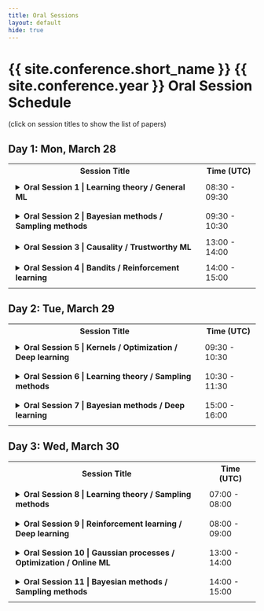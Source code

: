 ```yaml
---
title: Oral Sessions
layout: default
hide: true
---
```



<style>
details {
margin: 5pt;
}

details > summary {
  border: none;
  cursor: pointer;
  font-weight: bold;
}


details > ul {
}

details[open] > summary {
  background-color:  #fff;
}

</style>

<h1>{{ site.conference.short_name }} {{ site.conference.year }} Oral Session Schedule</h1>

(click on session titles to show the list of papers) 

## Day 1: Mon, March 28 

<table>
<tr>   
<th> Session Title </th>
<th> Time  (UTC) </th>
</tr>

<tr>
<td>
<details>
<summary> Oral Session 1 | Learning theory / General ML  </summary>
<ul>
<li> Denoising and change point localisation in piecewise-constant high-dimensional regression coefficients 
</li>
<li> Noise Regularizes Over-parameterized Rank One Matrix Recovery, Provably
</li>
<li> Survival regression with proper scoring rules and monotonic neural networks
</li>
<li> Multivariate Quantile Function Forecaster
</li>
</ul>
</details>
</td>
<td>
08:30 - 09:30
</td>
</tr>

<tr>
<td>
<details>
<summary> Oral Session 2 | Bayesian methods / Sampling methods  </summary>
<ul>
<li>Differentiable Bayesian inference of SDE parameters using a pathwise series expansion of Brownian motion  
</li>
<li>Nonparametric Relational Models with Superrectangulation  
</li>
<li>Robust Bayesian Inference for Simulator-based Models via the MMD Posterior Bootstrap
</li>
<li>Unifying Importance Based Regularisation Methods for Continual Learning
</li>
</ul>
</details>
</td>
<td>
09:30 - 10:30
</td>
</tr>

<tr>
<td>
<details>
<summary> Oral Session 3 | Causality / Trustworthy ML  </summary>
<ul>
<li>Almost optimal universal lower bound for learning causal DAGs with atomic interventions
</li>
<li>Variance Minimization in the Wasserstein Space for Invariant Causal Prediction
</li>
<li>On the Assumptions of Synthetic Control Methods
</li>
<li>Differentially Private Densest Subgraph
</li>
</ul>
</details>
</td>
<td>
13:00 - 14:00
</td>
</tr>

<tr>
<td>
<details>
<summary> Oral Session 4 | Bandits / Reinforcement learning </summary>
<ul>
<li>Optimal Rates of (Locally) Differentially Private Heavy-tailed Multi-Armed Bandits
</li>
<li>Nonstochastic Bandits and Experts with Arm-Dependent Delays
</li>
<li>Towards Agnostic Feature-based Dynamic Pricing: Linear Policies vs Linear Valuation with Unknown Noise
</li>
<li>Towards an Understanding of Default Policies in Multitask Policy Optimization
</li>
</ul>
</details>
</td>
<td>
14:00 - 15:00
</td>
</tr>
</table>

## Day 2: Tue, March 29 

<table>
<tr>   
<th> Session Title </th>
<th> Time (UTC) </th>
</tr>

<tr>
<td>
<details>
<summary> Oral Session 5 |  Kernels / Optimization / Deep learning </summary>
<ul>
<li>Kernel Robust Smoothing
</li>
<li>A Single-Timescale Method for Stochastic Bilevel Optimization
</li>
<li>Lifted Primal-Dual Method for Bilinearly Coupled Smooth Minimax Optimization
</li>
<li>Generative Models as Distributions of Functions
</li>
</ul>
</details>
</td>

<td>
09:30 - 10:30
</td>
</tr>

<tr>
<td>
<details>
<summary> Oral Session 6 | Learning theory / Sampling methods </summary>
<ul>
<li>Amortized Rejection Sampling in Universal Probabilistic Programming
</li>
<li>Adaptive Importance Sampling meets Mirror Descent : a Bias-variance tradeoff
</li>
<li>"Loss as the Inconsistency of a Probabilistic Dependency Graph: Choose your Model, not your Loss Function"
</li>
<li>On the Consistency of Max-Margin Losses
</li>
</ul>
</details>
</td>
<td>
10:30 - 11:30 
</td>
</tr>


<tr>
<td>
<details>
<summary> Oral Session 7 | Bayesian methods / Deep learning </summary>
<ul>
<li>"Many processors, little time: MCMC for partitions via optimal transport couplings"
</li>
<li>Rapid Convergence of Informed Importance Tempering
</li>
<li>Projection Predictive Inference for Generalized Linear and Additive Multilevel Models
</li>
<li>Density Ratio Estimation via Infinitesimal Classification
</li>
</ul>
</details>
</td>
<td>
15:00 - 16:00
</td>
</tr>

</table>

## Day 3: Wed, March 30 

<table>

<tr>
<th>
Session Title
</th>
<th>
Time (UTC) 
</th> 
</tr>

<tr>
<td>
<details>
<summary>  Oral Session 8 | Learning theory / Sampling methods  </summary>
<ul>
<li>Sampling from Arbitrary Functions via PSD Models
</li>
<li>Orbital MCMC
</li>
<li>Hardness of Learning a Single Neuron with Adversarial Label Noise
</li>
<li>Data-splitting improves statistical performance in  overparameterized regimes
</li>
</ul>
</details>
</td>
<td>
07:00 - 08:00
</td>
</tr>


<tr>
<td>
<details>
<summary>Oral Session 9 | Reinforcement learning / Deep learning </summary> 
<ul>
<li>Beta Shapley: a Unified and Noise-reduced Data Valuation Framework for Machine Learning
</li>
<li>"Faster Rates, Adaptive Algorithms, and Finite-Time Bounds for Gradient Temporal-Difference Learning"
</li>
<li>A general class of surrogate functions for stable and efficient reinforcement learning
</li>
<li>A Complete Characterisation of ReLU-Invariant Distributions
</li>
</ul>
</details>
</td>
<td>
08:00 - 09:00 
</td>
</tr>


<tr>
<td>
<details>
<summary>Oral Session 10 | Gaussian processes / Optimization / Online ML </summary> 
<ul>
<li>Minimax Optimization: The Case of Convex-Submodular
</li>
<li>Doubly Mixed-Effects Gaussian Process Regression
</li>
<li>Fast and Scalable Spike and Slab Variable Selection in High-Dimensional Gaussian Processes
</li>
<li>Debiasing Samples from Online Learning Using Bootstrap
</li>
</ul>
</details>
</td>

<td>
13:00 - 14:00
</td>
</tr>


<tr>
<td>
<details>
<summary>Oral Session 11 | Bayesian methods / Sampling methods</summary> 

<ul>
<li>Entropy Regularized Optimal Transport Independence Criterion
</li>
<li>Two-Sample Test with Kernel Projected Wasserstein Distance
</li>
<li>Estimating Functionals of the Out-of-Sample Error Distribution in High-Dimensional Ridge Regression
</li>
<li>Heavy-tailed Streaming Statistical Estimation       
</li>
</ul>
</details>
</td>

<td>
14:00 - 15:00
</td>
</tr>
</table>

